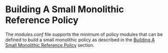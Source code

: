 # Building A Small Monolithic Reference Policy

The *modules.conf* file supports the minimum of policy modules that can be
defined to build a small monolithic policy as described in the
[Building A Small Monolithic Reference Policy](embedded_systems.md#building-a-small-monolithic-reference-policy)
section.
